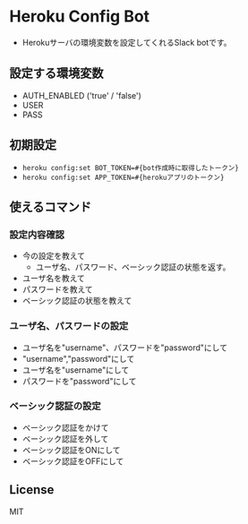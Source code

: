 # Heroku Config Bot
* Herokuサーバの環境変数を設定してくれるSlack botです。

## 設定する環境変数
* AUTH_ENABLED ('true' / 'false')
* USER
* PASS

## 初期設定
* `heroku config:set BOT_TOKEN=#{bot作成時に取得したトークン}`
* `heroku config:set APP_TOKEN=#{herokuアプリのトークン}`

## 使えるコマンド

### 設定内容確認
* 今の設定を教えて
  - ユーザ名、パスワード、ベーシック認証の状態を返す。
* ユーザ名を教えて
* パスワードを教えて
* ベーシック認証の状態を教えて

### ユーザ名、パスワードの設定
* ユーザ名を"username"、パスワードを"password"にして
* "username","password"にして
* ユーザ名を"username"にして
* パスワードを"password"にして

### ベーシック認証の設定
* ベーシック認証をかけて
* ベーシック認証を外して
* ベーシック認証をONにして
* ベーシック認証をOFFにして

## License
MIT
